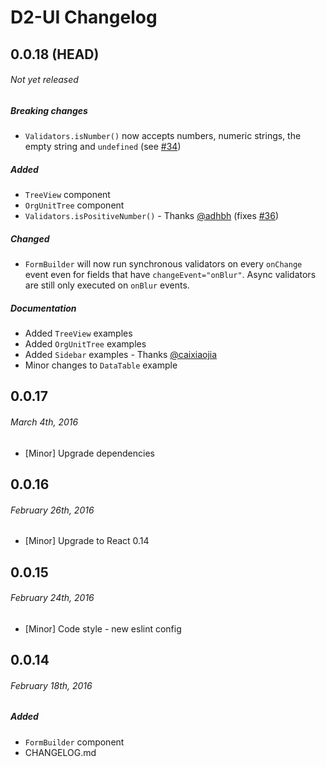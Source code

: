
# D2-UI Changelog


## 0.0.18 (HEAD)
###### _Not yet released_
##### Breaking changes

- `Validators.isNumber()` now accepts numbers, numeric strings, the empty string and
  `undefined` (see [#34](../../issues/34))

##### Added

- `TreeView` component
- `OrgUnitTree` component
- `Validators.isPositiveNumber()` - Thanks [@adhbh](https://github.com/adhbh)
  (fixes [#36](../../issues/36))

##### Changed

- `FormBuilder` will now run synchronous validators on every `onChange` event even
  for fields that have `changeEvent="onBlur"`. Async validators are still only
  executed on `onBlur` events.

##### Documentation

- Added `TreeView` examples
- Added `OrgUnitTree` examples
- Added `Sidebar` examples - Thanks [@caixiaojia](https://github.com/caixiaojia)
- Minor changes to `DataTable` example



## 0.0.17
###### _March 4th, 2016_

- [Minor] Upgrade dependencies



## 0.0.16
###### _February 26th, 2016_

- [Minor] Upgrade to React 0.14



## 0.0.15
###### _February 24th, 2016_

- [Minor] Code style - new eslint config



## 0.0.14
###### _February 18th, 2016_

##### Added

- `FormBuilder` component
- CHANGELOG.md
